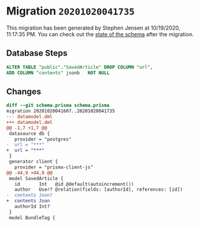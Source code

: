 # Migration `20201020041735`

This migration has been generated by Stephen Jensen at 10/19/2020, 11:17:35 PM.
You can check out the [state of the schema](./schema.prisma) after the migration.

## Database Steps

```sql
ALTER TABLE "public"."SavedArticle" DROP COLUMN "url",
ADD COLUMN "contents" jsonb   NOT NULL 
```

## Changes

```diff
diff --git schema.prisma schema.prisma
migration 20201020041607..20201020041735
--- datamodel.dml
+++ datamodel.dml
@@ -1,7 +1,7 @@
 datasource db {
   provider = "postgres"
-  url = "***"
+  url = "***"
 }
 generator client {
   provider = "prisma-client-js"
@@ -44,9 +44,9 @@
 model SavedArticle {
   id       Int   @id @default(autoincrement())
   author   User? @relation(fields: [authorId], references: [id])
-  contents Json?
+  contents Json
   authorId Int?
 }
 model BundleTag {
```


